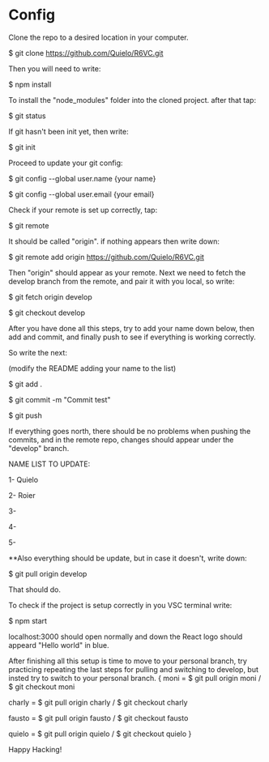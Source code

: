 # Config

Clone the repo to a desired location in your computer.

$ git clone https://github.com/Quielo/R6VC.git

Then you will need to write:

$ npm install

To install the "node_modules" folder into the cloned project.
after that tap:

$ git status

If git hasn't been init yet, then write:

$ git init

Proceed to update your git config:

$ git config --global user.name {your name}

$ git config --global user.email {your email}

Check if your remote is set up correctly, tap:

$ git remote

It should be called "origin".
if nothing appears then write down:

$ git remote add origin https://github.com/Quielo/R6VC.git

Then "origin" should appear as your remote.
Next we need to fetch the develop branch from the remote,
and pair it with you local, so write:

$ git fetch origin develop

$ git checkout develop

After you have done all this steps, try to add your name down below,
then add and commit, and finally push to see if everything is working
correctly.

So write the next:

(modify the README adding your name to the list)

$ git add .

$ git commit -m "Commit test"

$ git push

If everything goes north, there should be no problems when pushing the
commits, and in the remote repo, changes should appear under the
"develop" branch.

NAME LIST TO UPDATE:

1- Quielo

2- Roier

3-

4-

5-

\*\*Also everything should be update, but in case it doesn't, write down:

$ git pull origin develop

That should do.

To check if the project is setup correctly in you VSC terminal write:

$ npm start

localhost:3000 should open normally and down the React logo should appeard
"Hello world" in blue.

After finishing all this setup is time to move to your personal branch,
try practicing repeating the last steps for pulling and switching to develop,
but insted try to switch to your personal branch.
{
moni = $ git pull origin moni / $ git checkout moni

charly = $ git pull origin charly / $ git checkout charly

fausto = $ git pull origin fausto / $ git checkout fausto

quielo = $ git pull origin quielo / $ git checkout quielo
}

Happy Hacking!
